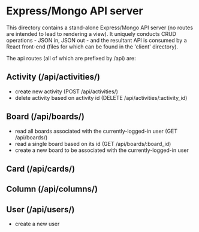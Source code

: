 Express/Mongo API server
===========

This directory contains a stand-alone Express/Mongo API server (no routes are intended to lead to rendering a view). It uniquely conducts CRUD operations - JSON in, JSON out - and the resultant API is consumed by a React front-end (files for which can be found in the 'client' directory).

The api routes (all of which are prefixed by /api) are:

Activity (/api/activities/)
---------

- create new activity (POST /api/activities/)
- delete activity based on activity id (DELETE /api/activities/:activity_id)

Board (/api/boards/)
---------

- read all boards associated with the currently-logged-in user (GET /api/boards/)
- read a single board based on its id (GET /api/boards/:board_id)
- create a new board to be associated with the currently-logged-in user


Card (/api/cards/)
----------

Column (/api/columns/)
----------

User (/api/users/)
----------

- create a new user